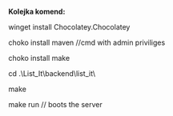 **Kolejka komend:**

winget install Chocolatey.Chocolatey

choko install maven  //cmd with admin priviliges

choko install make

cd .\List_It\backend\list_it\

make 

make run // boots the server